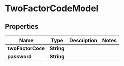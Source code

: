 
# TwoFactorCodeModel

## Properties
Name | Type | Description | Notes
------------ | ------------- | ------------- | -------------
**twoFactorCode** | **String** |  | 
**password** | **String** |  | 



